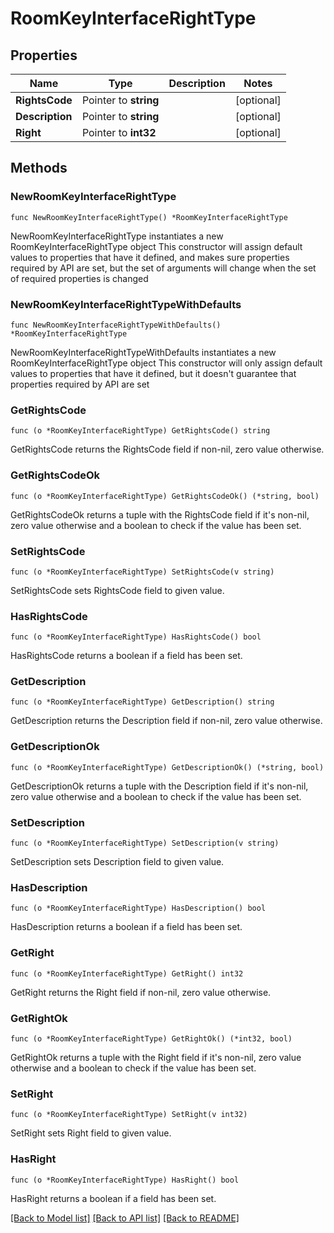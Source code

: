# RoomKeyInterfaceRightType

## Properties

Name | Type | Description | Notes
------------ | ------------- | ------------- | -------------
**RightsCode** | Pointer to **string** |  | [optional] 
**Description** | Pointer to **string** |  | [optional] 
**Right** | Pointer to **int32** |  | [optional] 

## Methods

### NewRoomKeyInterfaceRightType

`func NewRoomKeyInterfaceRightType() *RoomKeyInterfaceRightType`

NewRoomKeyInterfaceRightType instantiates a new RoomKeyInterfaceRightType object
This constructor will assign default values to properties that have it defined,
and makes sure properties required by API are set, but the set of arguments
will change when the set of required properties is changed

### NewRoomKeyInterfaceRightTypeWithDefaults

`func NewRoomKeyInterfaceRightTypeWithDefaults() *RoomKeyInterfaceRightType`

NewRoomKeyInterfaceRightTypeWithDefaults instantiates a new RoomKeyInterfaceRightType object
This constructor will only assign default values to properties that have it defined,
but it doesn't guarantee that properties required by API are set

### GetRightsCode

`func (o *RoomKeyInterfaceRightType) GetRightsCode() string`

GetRightsCode returns the RightsCode field if non-nil, zero value otherwise.

### GetRightsCodeOk

`func (o *RoomKeyInterfaceRightType) GetRightsCodeOk() (*string, bool)`

GetRightsCodeOk returns a tuple with the RightsCode field if it's non-nil, zero value otherwise
and a boolean to check if the value has been set.

### SetRightsCode

`func (o *RoomKeyInterfaceRightType) SetRightsCode(v string)`

SetRightsCode sets RightsCode field to given value.

### HasRightsCode

`func (o *RoomKeyInterfaceRightType) HasRightsCode() bool`

HasRightsCode returns a boolean if a field has been set.

### GetDescription

`func (o *RoomKeyInterfaceRightType) GetDescription() string`

GetDescription returns the Description field if non-nil, zero value otherwise.

### GetDescriptionOk

`func (o *RoomKeyInterfaceRightType) GetDescriptionOk() (*string, bool)`

GetDescriptionOk returns a tuple with the Description field if it's non-nil, zero value otherwise
and a boolean to check if the value has been set.

### SetDescription

`func (o *RoomKeyInterfaceRightType) SetDescription(v string)`

SetDescription sets Description field to given value.

### HasDescription

`func (o *RoomKeyInterfaceRightType) HasDescription() bool`

HasDescription returns a boolean if a field has been set.

### GetRight

`func (o *RoomKeyInterfaceRightType) GetRight() int32`

GetRight returns the Right field if non-nil, zero value otherwise.

### GetRightOk

`func (o *RoomKeyInterfaceRightType) GetRightOk() (*int32, bool)`

GetRightOk returns a tuple with the Right field if it's non-nil, zero value otherwise
and a boolean to check if the value has been set.

### SetRight

`func (o *RoomKeyInterfaceRightType) SetRight(v int32)`

SetRight sets Right field to given value.

### HasRight

`func (o *RoomKeyInterfaceRightType) HasRight() bool`

HasRight returns a boolean if a field has been set.


[[Back to Model list]](../README.md#documentation-for-models) [[Back to API list]](../README.md#documentation-for-api-endpoints) [[Back to README]](../README.md)


